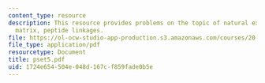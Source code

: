 ```yaml
---
content_type: resource
description: This resource provides problems on the topic of natural extracellular
  matrix, peptide linkages.
file: https://ol-ocw-studio-app-production.s3.amazonaws.com/courses/20-462j-molecular-principles-of-biomaterials-spring-2006/1724e654504e048d167cf859fade0b5e_pset5.pdf
file_type: application/pdf
resourcetype: Document
title: pset5.pdf
uid: 1724e654-504e-048d-167c-f859fade0b5e
---
```

